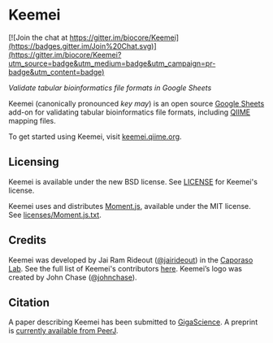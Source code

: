 # Keemei

[![Join the chat at https://gitter.im/biocore/Keemei](https://badges.gitter.im/Join%20Chat.svg)](https://gitter.im/biocore/Keemei?utm_source=badge&utm_medium=badge&utm_campaign=pr-badge&utm_content=badge)

*Validate tabular bioinformatics file formats in Google Sheets*

Keemei (canonically pronounced *key may*) is an open source [Google Sheets](http://www.google.com/sheets/about/) add-on for validating tabular bioinformatics file formats, including [QIIME](http://qiime.org/) mapping files.

To get started using Keemei, visit [keemei.qiime.org](http://keemei.qiime.org).

## Licensing

Keemei is available under the new BSD license. See [LICENSE](LICENSE) for Keemei's license.

Keemei uses and distributes [Moment.js](http://momentjs.com/), available under the MIT license. See [licenses/Moment.js.txt](licenses/Moment.js.txt).

## Credits

Keemei was developed by Jai Ram Rideout ([@jairideout](https://github.com/jairideout)) in the [Caporaso Lab](http://caporasolab.us). See the full list of Keemei's contributors [here](https://github.com/biocore/Keemei/graphs/contributors). Keemei’s logo was created by John Chase ([@johnchase](https://github.com/johnchase)).

## Citation

A paper describing Keemei has been submitted to [GigaScience](http://www.gigasciencejournal.com/). A preprint is [currently available from PeerJ](https://peerj.com/preprints/1670/).
